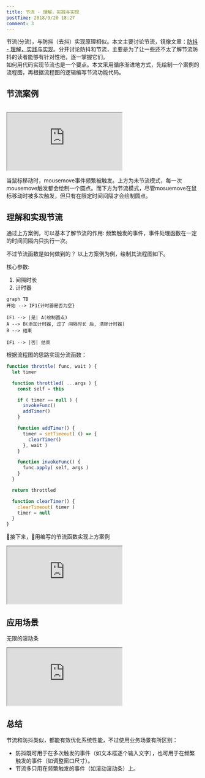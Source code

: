 ```yaml
---
title: 节流 - 理解，实践与实现
postTime: 2018/9/20 18:27
comment: 3
---
```


节流(分流)，与防抖（去抖）实现原理相似。本文主要讨论节流，镜像文章：[防抖 - 理解，实践与实现](/cn/detail/debounce.html)。分开讨论防抖和节流，主要是为了让一些还不太了解节流防抖的读者能够有针对性地，逐一掌握它们。  
如何用代码实现节流也是一个要点。本文采用循序渐进地方式，先绘制一个案例的流程图，再根据流程图的逻辑编写节流功能代码。



## 节流案例
<br/>
<iframe src="https://terry-su.github.io/BlogCDN/iframes/js/throttle/mousemove/index.html?mode=result" ></iframe>

当鼠标移动时，mousemove事件频繁被触发。上方为未节流模式，每一次mousemove触发都会绘制一个圆点。而下方为节流模式，尽管mosuemove在鼠标移动时被多次触发，但只有在限定时间间隔才会绘制圆点。


## 理解和实现节流
通过上方案例，可以基本了解节流的作用: 频繁触发的事件，事件处理函数在一定的时间间隔内只执行一次。

不过节流函数是如何做到的？ 以上方案例为例，绘制其流程图如下。  

核心参数: 
1. 间隔时长
2. 计时器

```
graph TB
开始 --> IF1{计时器是否为空}

IF1 --> |是| A(绘制圆点)
A --> B(添加计时器, 过了 间隔时长 后, 清除计时器)
B --> 结束

IF1 --> |否| 结束
```

根据流程图的思路实现分流函数：
```js
function throttle( func, wait ) {
  let timer

  function throttled( ...args ) {
    const self = this

    if ( timer == null ) {
      invokeFunc()
      addTimer()
    }

    function addTimer() {
      timer = setTimeout( () => {
        clearTimer()
      }, wait )
    }

    function invokeFunc() {
      func.apply( self, args )
    }
  }

  return throttled

  function clearTimer() {
    clearTimeout( timer )
    timer = null
  }
}
```

接下来，用编写的节流函数实现上方案例
<iframe src="https://terry-su.github.io/BlogCDN/iframes/js/throttle/test-mousemove/index.html?mode=result" ></iframe>



## 应用场景
无限的滚动条
<iframe src="https://terry-su.github.io/BlogCDN/iframes/js/throttle/infinite-scrolling/index.html?mode=result" ></iframe>



## 总结
节流和防抖类似，都能有效优化系统性能，不过使用业务场景有所区别：
* 防抖既可用于在多次触发的事件（如文本框逐个输入文字），也可用于在频繁触发的事件（如调整窗口尺寸）。
* 节流多只用在频繁触发的事件（如滚动滚动条）上。
